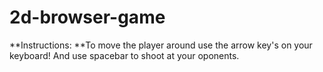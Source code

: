 # 2d-browser-game

**Instructions: **To move the player around use the arrow key's on your keyboard!
And use spacebar to shoot at your oponents. 
